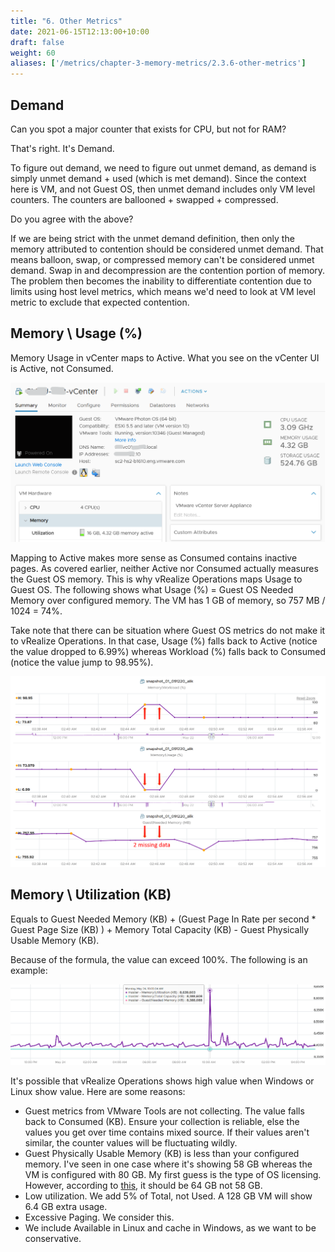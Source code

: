 ```yaml
---
title: "6. Other Metrics"
date: 2021-06-15T12:13:00+10:00
draft: false
weight: 60
aliases: ['/metrics/chapter-3-memory-metrics/2.3.6-other-metrics']
---
```


## Demand

Can you spot a major counter that exists for CPU, but not for RAM?

That's right. It's Demand.

To figure out demand, we need to figure out unmet demand, as demand is simply unmet demand + used (which is met demand). Since the context here is VM, and not Guest OS, then unmet demand includes only VM level counters. The counters are ballooned + swapped + compressed.

Do you agree with the above?

If we are being strict with the unmet demand definition, then only the memory attributed to contention should be considered unmet demand. That means balloon, swap, or compressed memory can't be considered unmet demand. Swap in and decompression are the contention portion of memory. The problem then becomes the inability to differentiate contention due to limits using host level metrics, which means we'd need to look at VM level metric to exclude that expected contention.

## Memory \ Usage (%)

Memory Usage in vCenter maps to Active. What you see on the vCenter UI is Active, not Consumed.

![vCenter Memory usage](2.3.6-fig-1.png)

Mapping to Active makes more sense as Consumed contains inactive pages. As covered earlier, neither Active nor Consumed actually measures the Guest OS memory. This is why vRealize Operations maps Usage to Guest OS. The following shows what Usage (%) = Guest OS Needed Memory over configured memory. The VM has 1 GB of memory, so 757 MB / 1024 = 74%.

Take note that there can be situation where Guest OS metrics do not make it to vRealize Operations. In that case, Usage (%) falls back to Active (notice the value dropped to 6.99%) whereas Workload (%) falls back to Consumed (notice the value jump to 98.95%).

![Fallback to Active](2.3.6-fig-2.png)

## Memory \ Utilization (KB)

Equals to Guest Needed Memory (KB) + (Guest Page In Rate per second * Guest Page Size (KB) ) + Memory Total Capacity (KB) - Guest Physically Usable Memory (KB).

Because of the formula, the value can exceed 100%. The following is an example:

![Memory utilization](2.3.6-fig-3.png)

It's possible that vRealize Operations shows high value when Windows or Linux show value. Here are some reasons:

- Guest metrics from VMware Tools are not collecting. The value falls back to Consumed (KB). Ensure your collection is reliable, else the values you get over time contains mixed source. If their values aren't similar, the counter values will be fluctuating wildly.
- Guest Physically Usable Memory (KB) is less than your configured memory. I've seen in one case where it's showing 58 GB whereas the VM is configured with 80 GB. My first guess is the type of OS licensing. However, according to [this](https://www.compuram.de/blog/en/how-much-ram-can-be-addressed-under-the-current-32-bit-and-64-bit-operating-systems/), it should be 64 GB not 58 GB.
- Low utilization. We add 5% of Total, not Used. A 128 GB VM will show 6.4 GB extra usage.
- Excessive Paging. We consider this.
- We include Available in Linux and cache in Windows, as we want to be conservative.
